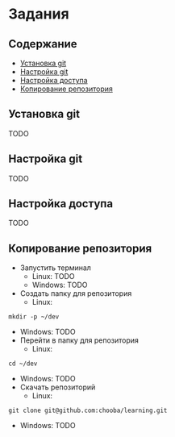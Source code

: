 # Задания

## Содержание

* [Установка git](#Установка-git)
* [Настройка git](#Настройка-git)
* [Настройка доступа](#Настройка-доступа)
* [Копирование репозитория](#Копирование-репозитория)

## Установка git

TODO

## Настройка git

TODO

## Настройка доступа

TODO

## Копирование репозитория

* Запустить терминал
  * Linux: TODO
  * Windows: TODO
* Создать папку для репозитория
  * Linux:
```
mkdir -p ~/dev
```
  * Windows: TODO
* Перейти в папку для репозитория
  * Linux:
```
cd ~/dev
```
  * Windows: TODO
* Скачать репозиторий
  * Linux:
```
git clone git@github.com:chooba/learning.git
```
  * Windows: TODO

